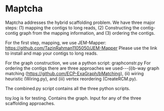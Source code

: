 # Maptcha
Maptcha addresses the hybrid scaffolding problem. We have three major steps: (1) mapping the contigs to long reads, (2) Constructing the contig-contig graph from the mapping information, and (3) ordering the contigs.

For the first step, mapping, we use JEM-Mapper: https://github.com/TazinRahman1105050/JEM-Mapper
Please use the link to install and map your contigs to long reads.

For the graph construction, we use a python script: graphconstr.py
For ordering the contigs there are three approaches we used---(i)b-way graph matching (https://github.com/ECP-ExaGraph/bMatching), (ii) wiring heuristic (Wiring.py), and (iii) vertex reordering (CreateRCM.py).

The combined.py script contains all the three python scripts.

toy.log is for testing. Contains the graph. Input for any of the three scaffolding approaches.
